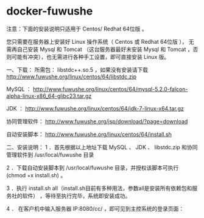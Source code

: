 # docker-fuwushe

注意：下面的安装说明只适用于 Centos/ Redhat 64位版 。

您只需要在服务器上安装好 Linux 操作系统（ Centos 或 Redhat 64位版 ）， 无需再自己安装 Mysql 和 Tomcat （这台服务器最好未安装 Mysql 和 Tomcat ，否则可能有冲突），也无需进行各种手工设置，即可直接安装 Linux 版。 

一、下载：
所需包： libstdc++.so.5 ，如果没有安装请下载 http://www.fuwushe.org/linux/centos/64/libstdc.zip

MySQL ： http://www.fuwushe.org/linux/centos/64/mysql-5.2.0-falcon-alpha-linux-x86_64-glibc23.tar.gz

JDK ： http://www.fuwushe.org/linux/centos/64/jdk-7-linux-x64.tar.gz

协同管理软件： http://www.fuwushe.org/jsp/download/?page=download

自动安装脚本： http://www.fuwushe.org/linux/centos/64/install.sh

二、安装说明：
1 ．首先根据以上地址下载 MySQL 、 JDK 、 libstdc.zip 和协同管理软件到 /usr/local/fuwushe 目录

2 ．下载自动安装脚本到 /usr/local/fuwushe 目录，并授权该脚本可执行 (chmod +x install.sh) 。

3 ．执行 install.sh all（install.sh目前有多种用法，参数all是安装所有依赖包和服务社的软件） ，等待至执行完毕，系统即安装成功。

4 ． 在客户机中输入服务器 IP:8080/cc/ ，即可见到主控系统的登录页面： 